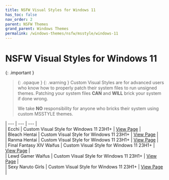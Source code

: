 ```yaml
---
title: NSFW Visual Styles for Windows 11
has_toc: false
nav_order: 2
parent: NSFW Themes
grand_parent: Windows Themes
permalink: /windows-themes/nsfw/msstyle/windows-11
---
```


NSFW Visual Styles for Windows 11
=======================================

{: .important }
> {: .opaque }
> {: .warning }
> Custom Visual Styles are for advanced users who know how to properly patch their system files to run unsigned themes. 
> Patching your system files **CAN** and **WILL** brick your system if done wrong.
>
> We take **NO** responsibility for anyone who bricks their system using custom MSSTYLE themes.

| --- | --- | --- |  
| Ecchi | Custom Visual Style for Windows 11 23H1+ | [View Page][ECCHI] |  
| Bleach Hentai | Custom Visual Style for Windows 11 23H1+ | [View Page][BLEACHHentai] |   
| Ranma Hentai | Custom Visual Style for Windows 11 23H1+ | [View Page][RanmaHentai] |  
| Final Fantasy XIV Waifus | Custom Visual Style for Windows 11 23H1+ | [View Page][FFXIVWaifus] |  
| Lewd Gamer Waifus | Custom Visual Style for Windows 11 23H1+ | [View Page][LewdGamerWaifus] |   
| Sexy Naruto Girls | Custom Visual Style for Windows 11 23H1+ | [View Page][SexyNarutoGirls] |  


<!-- ////////////////////////////////////////////////////////////////////////////////////////////////////////////////////// -->

[ECCHI]: /windows-themes/nsfw/msstyle/windows-11/ecchi
[BLEACHHentai]: /windows-themes/nsfw/msstyle/windows-11/bleach-hentai
[RanmaHentai]: /windows-themes/nsfw/msstyle/windows-11/ranma-hentai
[LewdGamerWaifus]: /windows-themes/nsfw/msstyle/windows-11/lewd-gamer-waifus
[FFXIVWaifus]: /windows-themes/nsfw/msstyle/windows-11/ffxiv-waifus
[SexyNarutoGirls]: /windows-themes/nsfw/msstyle/windows-11/sexy-naruto-girls

<!-- ////////////////////////////////////////////////////////////////////////////////////////////////////////////////////// -->
